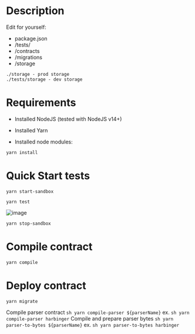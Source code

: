 # Description
Edit for yourself:
- package.json
- /tests/
- /contracts
- /migrations
- /storage

```
./storage - prod storage
./tests/storage - dev storage

```

# Requirements

- Installed NodeJS (tested with NodeJS v14+)
- Installed Yarn

- Installed node modules:

```
yarn install

```

# Quick Start tests

```
yarn start-sandbox

```


```
yarn test

``` 

![image](https://user-images.githubusercontent.com/44075582/126524242-6fdd8cf3-a5b5-4143-b46f-97eb7a0a2e73.png)


```
yarn stop-sandbox

```

# Compile contract

```
yarn compile

```

# Deploy contract

```
yarn migrate

```



Compile parser contract
```sh yarn compile-parser ${parserName}```
ex. ```sh yarn compile-parser harbinger```
Compile and prepare parser bytes
```sh yarn parser-to-bytes ${parserName}```
ex. ```sh yarn parser-to-bytes harbinger```
